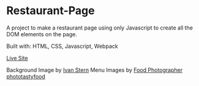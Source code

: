 # Restaurant-Page

A project to make a restaurant page using only Javascript to create all the DOM elements on the page.

Built with: HTML, CSS, Javascript, Webpack

[Live Site](https://zanmdev.github.io/Restaurant-Page/)

Background Image by [Ivan Stern](https://unsplash.com/@attianart?utm_source=unsplash&utm_medium=referral&utm_content=creditCopyText)
Menu Images by [Food Photographer phototastyfood](https://unsplash.com/@phototastyfood?utm_source=unsplash&utm_medium=referral&utm_content=creditCopyText)

  